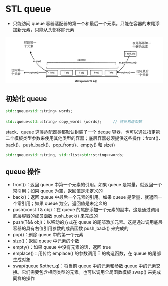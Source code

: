 # STL  queue

- 只能访问 queue<T> 容器适配器的第一个和最后一个元素。只能在容器的末尾添加新元素，只能从头部移除元素

![1691734491455](https://raw.githubusercontent.com/LQF376/Linux-arm-mystudy/main/markdown_pic/1691734491455.png)


## 初始化 queue

```c++
std::queue<std::string> words;

std::queue<std::string> copy_words {words}; 	// 拷贝构造函数 
```

stack<T>、queue<T> 这类适配器类都默认封装了一个 deque<T> 容器，也可以通过指定第二个模板类型参数来使用其他类型的容器；底层容器必须提供这些操作：front()、back()、push_back()、pop_front()、empty() 和 size()

```c++
std::queue<std::string, std::list<std::string>>words;
```

## queue 操作

- front()：返回 queue 中第一个元素的引用。如果 queue 是常量，就返回一个常引用；如果 queue 为空，返回值是未定义的
- back()：返回 queue 中最后一个元素的引用。如果 queue 是常量，就返回一个常引用；如果 queue 为空，返回值是未定义的
- push(const T& obj)：在 queue 的尾部添加一个元素的副本。这是通过调用底层容器的成员函数 push_back() 来完成的
- push(T&& obj)：以移动的方式在 queue 的尾部添加元素。这是通过调用底层容器的具有右值引用参数的成员函数 push_back() 来完成的
- pop()：删除 queue 中的第一个元素
- size()：返回 queue 中元素的个数
- empty()：如果 queue 中没有元素的话，返回 true
- emplace()：用传给 emplace() 的参数调用 T 的构造函数，在 queue 的尾部生成对象
- swap(queue<T> &other_q)：将当前 queue 中的元素和参数 queue 中的元素交换。它们需要包含相同类型的元素。也可以调用全局函数模板 swap() 来完成同样的操作
